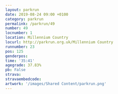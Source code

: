 ```yaml
---
layout: parkrun
date: 2019-08-24 09:00 +0100
category: parkrun
permalink: /parkrun/49
number: 49
locnumber: 1
location: Millennium Country
locurl: http://parkrun.org.uk/Millennium Country
runnumber: 23
pos: 125
genderpos: 
time: '35:41'
agegrade: 37.83%
pb: False
strava: 
stravaembedcode:
artwork: '/images/Shared Content/parkrun.png'
---
```

